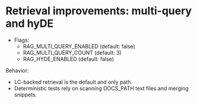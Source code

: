# Retrieval improvements: multi-query and hyDE

- Flags:
  - RAG_MULTI_QUERY_ENABLED (default: false)
  - RAG_MULTI_QUERY_COUNT (default: 3)
  - RAG_HYDE_ENABLED (default: false)

Behavior:
- LC-backed retrieval is the default and only path.
- Deterministic tests rely on scanning DOCS_PATH text files and merging snippets.
